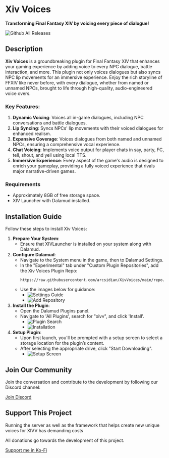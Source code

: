 # Xiv Voices

**Transforming Final Fantasy XIV by voicing every piece of dialogue!**

![Github All Releases](https://img.shields.io/github/downloads/arcsidian/XivVoices/total.svg)

## Description

**Xiv Voices** is a groundbreaking plugin for Final Fantasy XIV that enhances your gaming experience by adding voice to every NPC dialogue, battle interaction, and more. This plugin not only voices dialogues but also syncs NPC lip movements for an immersive experience. Enjoy the rich storyline of FFXIV like never before, with every dialogue, whether from named or unnamed NPCs, brought to life through high-quality, audio-engineered voice overs.

### Key Features:

1. **Dynamic Voicing**: Voices all in-game dialogues, including NPC conversations and battle dialogues.
2. **Lip Syncing**: Syncs NPCs' lip movements with their voiced dialogues for enhanced realism.
3. **Expansive Coverage**: Voices dialogues from both named and unnamed NPCs, ensuring a comprehensive vocal experience.
4. **Chat Voicing**: Implements voice output for player chats in say, party, FC, tell, shout, and yell using local TTS.
5. **Immersive Experience**: Every aspect of the game's audio is designed to enrich your gameplay, providing a fully voiced experience that rivals major narrative-driven games.

### Requirements

- Approximately 8GB of free storage space.
- XIV Launcher with Dalamud installed.

## Installation Guide

Follow these steps to install Xiv Voices:

1. **Prepare Your System**:
   - Ensure that XIVLauncher is installed on your system along with Dalamud.
2. **Configure Dalamud**:
   - Navigate to the System menu in the game, then to Dalamud Settings.
   - In the "Experimental" tab under "Custom Plugin Repositories", add the Xiv Voices Plugin Repo:
     ```
     https://raw.githubusercontent.com/arcsidian/XivVoices/main/repo.json
     ```
   - Use the images below for guidance:
     - ![Settings Guide](https://arcsidian.com/xivv/images/01.png)
     - ![Add Repository](https://arcsidian.com/xivv/images/02.png)
3. **Install the Plugin**:
   - Open the Dalamud Plugins panel.
   - Navigate to 'All Plugins', search for "xivv", and click 'Install'.
     - ![Plugin Search](https://arcsidian.com/xivv/images/03.png)
     - ![Installation](https://arcsidian.com/xivv/images/04.png)
4. **Setup Plugin**:
   - Upon first launch, you'll be prompted with a setup screen to select a storage location for the plugin’s content.
   - After selecting the appropriate drive, click "Start Downloading".
     - ![Setup Screen](https://arcsidian.com/xivv/images/05.png)

## Join Our Community

Join the conversation and contribute to the development by following our Discord channel:

[Join Discord](https://arcsidian.com/discord)

## Support This Project

Running the server as well as the framework that helps create
new unique voices for XIVV has demanding costs

All donations go towards the development of this project.

[Support me in Ko-Fi](https://ko-fi.com/arcsidian)
